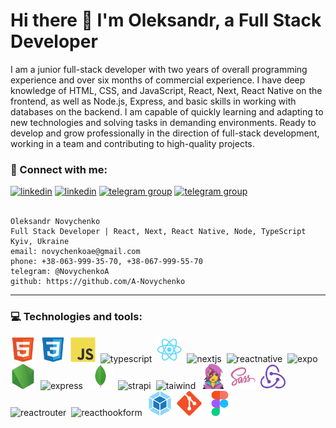# Hi there 👋 I'm Oleksandr, a Full Stack Developer

I am a junior full-stack developer with two years of overall programming experience and over six
months of commercial experience. I have deep knowledge of HTML, CSS, and JavaScript, React,
Next, React Native on the frontend, as well as Node.js, Express, and basic skills in working with
databases on the backend. I am capable of quickly learning and adapting to new technologies
and solving tasks in demanding environments. Ready to develop and grow professionally in the
direction of full-stack development, working in a team and contributing to high-quality projects.


### 🤝 Connect with me:

  <div id="badges">   
    <a href="mailto:novychenkoae@gmail.com" target="_blank"><img src="https://res.cloudinary.com/dkwbqq1n1/image/upload/v1710417229/Icons/jf4hyfcmgzwfrdqnmiqd.png" width="40" height="40" alt="linkedin" /></a>
    <a href="https://www.linkedin.com/in/oleksandr-novychenko/" target="_blank"><img src="https://res.cloudinary.com/dkwbqq1n1/image/upload/v1710417230/Icons/i1ziajropzeeqsxjfxog.png" width="40" height="40" alt="linkedin" /></a>
    <a href="http://t.me/NovychenkoA" target="_blank"><img src="https://res.cloudinary.com/dkwbqq1n1/image/upload/v1710417230/Icons/bxmcj1b7thyoq6n9qvwj.png" width="40" height="40" alt="telegram group" /></a>
       <a href="https://www.instagram.com/aleksandrnovychenko/" target="_blank"><img src="https://res.cloudinary.com/dkwbqq1n1/image/upload/v1710417230/Icons/ivlefhxgovg4kaxdyysh.png" width="40" height="40" alt="telegram group" /></a>
  </div>
<br/>

```plaintext
Oleksandr Novychenko
Full Stack Developer | React, Next, React Native, Node, TypeScript
Kyiv, Ukraine
email: novychenkoae@gmail.com
phone: +38-063-999-35-70, +38-067-999-55-70
telegram: @NovychenkoA
github: https://github.com/A-Novychenko
```
---

### 💻 Technologies and tools:

<div>
  <img src="https://github.com/devicons/devicon/blob/master/icons/html5/html5-original.svg" title="html5" alt="html5" width="40" height="40"/>&nbsp
  <img src="https://github.com/devicons/devicon/blob/master/icons/css3/css3-original.svg" title="css" alt="css" width="40" height="40"/>&nbsp
  <img src="https://github.com/devicons/devicon/blob/master/icons/javascript/javascript-original.svg" title="javascript" alt="javascript" width="40" height="40"/>&nbsp
  <img src="https://res.cloudinary.com/dkwbqq1n1/image/upload/v1710497317/Icons/mvqwvwrsmhwazvs1oncx.svg" title="typescript" alt="typescript" width="40" height="40"/>&nbsp
  <img src="https://github.com/devicons/devicon/blob/master/icons/react/react-original.svg" title="reactjs" alt="reactjs" width="40" height="40"/>&nbsp
  <img src="https://res.cloudinary.com/dkwbqq1n1/image/upload/v1710496584/Icons/zf61rbhrianq3zjdmdm1.png" title="nextjs" alt="nextjs" width="40" height="40"/>&nbsp
  <img src="https://res.cloudinary.com/dkwbqq1n1/image/upload/v1710496938/Icons/cwqce7ofnyrmjcngkvar.png" title="reactnative" alt="reactnative" width="40" height="40"/>&nbsp
  <img src="https://res.cloudinary.com/dkwbqq1n1/image/upload/v1710497731/Icons/nsmy9siqgz7hpqvdziqf.svg" title="expo" alt="expo" width="40" height="40"/>&nbsp
  <img src="https://github.com/devicons/devicon/blob/master/icons/nodejs/nodejs-original.svg" title="nodejs" alt="nodejs" width="40" height="40"/>&nbsp
  <img src="https://res.cloudinary.com/dkwbqq1n1/image/upload/v1710497183/Icons/ewpjxkihsw3zdmz6tesi.png" title="express" alt="express" width="40" height="40"/>&nbsp
  <img src="https://github.com/devicons/devicon/blob/master/icons/mongodb/mongodb-original.svg" title="mongodb" alt="mongodb" width="40" height="40"/>&nbsp
   <img src="https://res.cloudinary.com/dkwbqq1n1/image/upload/v1710499392/Icons/f49kngagx0vkoeqjs1pt.svg" title="strapi" alt="strapi" width="40" height="40"/>&nbsp;
  <img src="https://res.cloudinary.com/dkwbqq1n1/image/upload/v1710497951/Icons/nkwzywvsfehkqatdzsxh.svg" title="taiwind" alt="taiwind" width="40" height="40"/>&nbsp;
  <img src="https://raw.githubusercontent.com/emotion-js/emotion/main/emotion.png" title="emotion" alt="emotion" width="40" height="40"/>&nbsp;
  <img src="https://github.com/devicons/devicon/blob/master/icons/sass/sass-original.svg" title="sass/scss" alt="sass/scss" width="40" height="40"/>&nbsp;
  <img src="https://github.com/devicons/devicon/blob/master/icons/redux/redux-original.svg" title="redux" alt="redux" width="40" height="40"/>&nbsp;
  <img src="https://res.cloudinary.com/dkwbqq1n1/image/upload/v1710498562/Icons/fqxhx2th32e4fhr6mets.svg" title="reactrouter" alt="reactrouter" width="40" height="40"/>&nbsp;
  <img src="https://res.cloudinary.com/dkwbqq1n1/image/upload/v1710498392/Icons/ip3mtuzktnsylwusai4v.svg" title="reacthookform" alt="reacthookform" width="40" height="40"/>&nbsp;
  <img src="https://github.com/devicons/devicon/blob/master/icons/webpack/webpack-original.svg" title="webpack" alt="webpack" width="40" height="40"/>&nbsp;
  <img src="https://github.com/devicons/devicon/blob/master/icons/git/git-original.svg" title="git" alt="git" width="40" height="40"/>&nbsp
  <img src="https://github.com/devicons/devicon/blob/master/icons/figma/figma-original.svg" title="figma" alt="figma" width="40" height="40"/>&nbsp;
</div>




